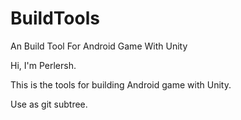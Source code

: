 # BuildTools
An Build Tool For Android Game With Unity

Hi, I'm Perlersh.

This is the tools for building Android game with Unity.

Use as git subtree.